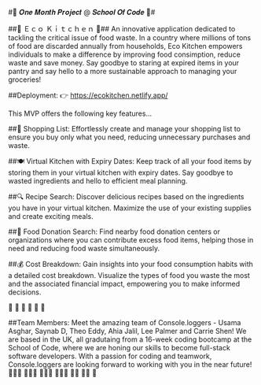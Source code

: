 #🚀 𝑶𝒏𝒆 𝑴𝒐𝒏𝒕𝒉 𝑷𝒓𝒐𝒋𝒆𝒄𝒕 @ 𝑺𝒄𝒉𝒐𝒐𝒍 𝑶𝒇 𝑪𝒐𝒅𝒆 🚀#

##🥘 Ｅｃｏ Ｋｉｔｃｈｅｎ 🥗##
An innovative application dedicated to tackling the critical issue of food waste. In a country where millions of tons of food are discarded annually from households, Eco Kitchen empowers individuals to make a difference by improving food consimption, reduce waste and save money. Say goodbye to staring at expired items in your pantry and say hello to a more sustainable approach to managing your groceries!

##Deployment:
 👉 https://ecokitchen.netlify.app/

This MVP offers the following key features...

##📝 Shopping List:
Effortlessly create and manage your shopping list to ensure you buy only what you need, reducing unnecessary purchases and waste.

##🍽️ Virtual Kitchen with Expiry Dates:
Keep track of all your food items by storing them in your virtual kitchen with expiry dates. Say goodbye to wasted ingredients and hello to efficient meal planning.

##🔍 Recipe Search:
Discover delicious recipes based on the ingredients you have in your virtual kitchen. Maximize the use of your existing supplies and create exciting meals.

##🤝 Food Donation Search:
Find nearby food donation centers or organizations where you can contribute excess food items, helping those in need and reducing food waste simultaneously.

##💰 Cost Breakdown:
Gain insights into your food consumption habits with a detailed cost breakdown. Visualize the types of food you waste the most and the associated financial impact, empowering you to make informed decisions.

🥑 🍞 🍚 🍎 🍖 🍤

##Team Members:
Meet the amazing team of Console.loggers - Usama Asghar, Saynab D, Theo Eddy, Ahia Jalil, Lee Palmer and Carrie Shen! We are based in the UK, all gradutaing from a 16-week coding bootcamp at the School of Code, where we are honing our skills to become full-stack software developers. With a passion for coding and teamwork, Console.loggers are looking forward to working with you in the near future! 
👩🏼‍🎨 👩🏾‍🍳 🧑🏻‍🔬 🧙🏽‍♂️ 🤵🏽 🥷🏽 💬

